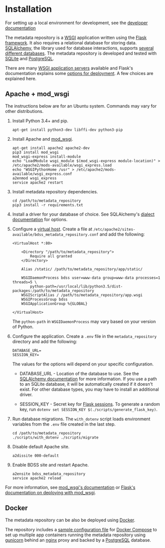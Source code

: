 # Installation

For setting up a local environment for development, see the
[developer documentation](/metadata_repository/docs/developer/DevelopmentEnvironment.md)

The metadata repository is a [WSGI](https://en.wikipedia.org/wiki/Web_Server_Gateway_Interface) application written
using the [Flask framework](http://flask.pocoo.org/docs/latest/). It also requires a relational database for storing
data. [SQLAlchemy](http://www.sqlalchemy.org/), the library used for database interactions, supports [several
different databases](http://docs.sqlalchemy.org/en/latest/dialects/index.html). The metadata repository is developed
and tested with [SQLite](https://www.sqlite.org) and [PostgreSQL](https://www.postgresql.org).

There are many [WSGI application servers](http://wsgi.readthedocs.io/en/latest/servers.html) available and Flask's
documentation explains some [options for deployment](http://flask.pocoo.org/docs/latest/deploying/). A few choices
are explained here.

## Apache + mod_wsgi

The instructions below are for an Ubuntu system. Commands may vary for other distributions.

1. Install Python 3.4+ and pip.
   ```Shell
   apt-get install python3-dev libffi-dev python3-pip
   ```

1. Install Apache and [mod_wsgi](https://modwsgi.readthedocs.io/en/latest/).
   ```Shell
   apt-get install apache2 apache2-dev
   pip3 install mod_wsgi
   mod_wsgi-express install-module
   echo "LoadModule wsgi_module $(mod_wsgi-express module-location)" > /etc/apache2/mods-available/wsgi_express.load
   echo "WSGIPythonHome /usr" > /etc/apache2/mods-available/wsgi_express.conf
   a2enmod wsgi_express
   service apache2 restart
   ```

1. Install metadata repository dependencies.
   ```Shell
   cd /path/to/metadata_repository
   pip3 install -r requirements.txt
   ```

1. Install a driver for your database of choice. See SQLAlchemy's
   [dialect documentation](http://docs.sqlalchemy.org/en/latest/dialects/index.html) for options.

1. Configure a [virtual host](https://httpd.apache.org/docs/current/vhosts/).
   Create a file at `/etc/apache2/sites-available/bdss_metadata_repository.conf` and add the following:
   ```ApacheConf
   <VirtualHost *:80>

       <Directory "/path/to/metadata_repository">
           Require all granted
       </Directory>

       Alias /static/ /path/to/metadata_repository/app/static/

       WSGIDaemonProcess bdss user=www-data group=www-data processes=1 threads=5 \
           python-path=/usr/local/lib/python3.5/dist-packages:/path/to/metadata_repository
       WSGIScriptAlias / /path/to/metadata_repository/app.wsgi
       WSGIProcessGroup bdss
       WSGIApplicationGroup %{GLOBAL}

   </VirtualHost>
   ```

   The `python-path` in `WSGIDaemonProcess` may vary based on your version of Python.

1. Configure the application.
   Create a `.env` file in the `metadata_repository` directory and add the following:
   ```
   DATABASE_URL=
   SESSION_KEY=
   ```

   The values for the options will depend on your specific configuration.

   * DATABASE_URL - Location of the database to use. See the
     [SQLAlchemy documentation](http://docs.sqlalchemy.org/en/latest/core/engines.html#database-urls) for more
     information. If you use a path to an SQLite database, it will be automatically created if it doesn't exist.
     For other database types, you may have to install an additional driver.

   * SESSION_KEY - Secret key for [Flask sessions](http://flask.pocoo.org/docs/latest/quickstart/#sessions). To
     generate a random key, run `dotenv set SESSION_KEY $(./scripts/generate_flask_key)`.

1. Run database migrations. The `with_dotenv` script loads environment variables from the `.env` file created
   in the last step.
   ```Shell
   cd /path/to/metadata_repository
   ./scripts/with_dotenv ./scripts/migrate
   ```

1. Disable default Apache site.
   ```Shell
   a2dissite 000-default
   ```

1. Enable BDSS site and restart Apache.
   ```Shell
   a2ensite bdss_metadata_repository
   service apache2 reload
   ```

For more information, see [mod_wsgi's documentation](https://modwsgi.readthedocs.io/en/latest/) or
[Flask's documentation on deploying with mod_wsgi](http://flask.pocoo.org/docs/latest/deploying/mod_wsgi/).

## Docker

The metadata repository can be also be deployed using [Docker](https://www.docker.com/products/docker).

The repository includes a [sample configuration file](/metadata_repository/deploy/docker/docker-compose-tiered.yml)
for [Docker Compose](https://docs.docker.com/compose/install/) to set up multiple app containers running
the metadata repository using [gunicorn](http://gunicorn.org/) behind an [nginx](https://www.nginx.com/) proxy
and backed by a [PostgreSQL](https://www.postgresql.org) database.
